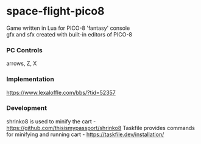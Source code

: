 # space-flight-pico8  
Game written in Lua for PICO-8 'fantasy' console  
gfx and sfx created with built-in editors of PICO-8  

### PC Controls  
arrows, Z, X  

### Implementation  
https://www.lexaloffle.com/bbs/?tid=52357

### Development
shrinko8 is used to minify the cart - https://github.com/thisismypassport/shrinko8
Taskfile provides commands for minifying and running cart - https://taskfile.dev/installation/
